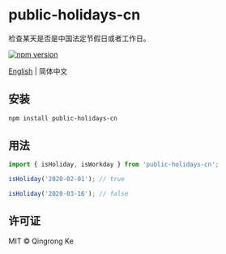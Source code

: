 # public-holidays-cn

检查某天是否是中国法定节假日或者工作日。

[![npm version](https://img.shields.io/npm/v/public-holidays-cn.svg)](https://www.npmjs.com/package/public-holidays-cn)

[English](./README.md) | 简体中文

## 安装

```sh
npm install public-holidays-cn
```

## 用法

```js
import { isHoliday, isWorkday } from 'public-holidays-cn';

isHoliday('2020-02-01'); // true

isHoliday('2020-03-16'); // false
```

## 许可证

MIT © Qingrong Ke
